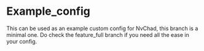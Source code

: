 # Example_config

This can be used as an example custom config for NvChad, this branch is a minimal one. 
Do check the feature_full branch if you need all the ease in your config.
